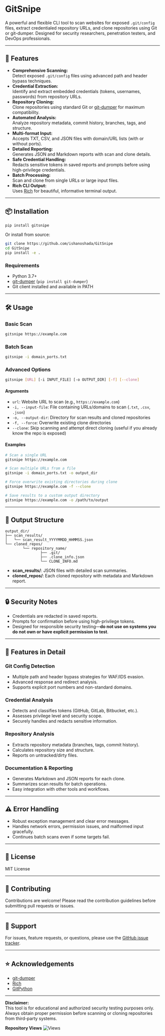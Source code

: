 # GitSnipe

A powerful and flexible CLI tool to scan websites for exposed `.git/config` files, extract credentialed repository URLs, and clone repositories using Git or git-dumper. Designed for security researchers, penetration testers, and DevOps professionals.

---

## 🚀 Features

- **Comprehensive Scanning:**  
    Detect exposed `.git/config` files using advanced path and header bypass techniques.
- **Credential Extraction:**  
    Identify and extract embedded credentials (tokens, usernames, passwords) from repository URLs.
- **Repository Cloning:**  
    Clone repositories using standard Git or [git-dumper](https://github.com/arthaud/git-dumper) for maximum compatibility.
- **Automated Analysis:**  
    Analyze repository metadata, commit history, branches, tags, and structure.
- **Multi-format Input:**  
    Accepts TXT, CSV, and JSON files with domain/URL lists (with or without ports).
- **Detailed Reporting:**  
    Generates JSON and Markdown reports with scan and clone details.
- **Safe Credential Handling:**  
    Redacts sensitive tokens in saved reports and prompts before using high-privilege credentials.
- **Batch Processing:**  
    Scan and clone from single URLs or large input files.
- **Rich CLI Output:**  
    Uses [Rich](https://github.com/Textualize/rich) for beautiful, informative terminal output.

---

## 📦 Installation

```bash
pip install gitsnipe
```

Or install from source:

```bash
git clone https://github.com/ishanoshada/GitSnipe
cd GitSnipe
pip install -e .
```

### Requirements

- Python 3.7+
- [git-dumper](https://github.com/arthaud/git-dumper) (`pip install git-dumper`)
- Git client installed and available in PATH

---

## 🛠️ Usage

### Basic Scan

```bash
gitsnipe https://example.com
```

### Batch Scan

```bash
gitsnipe -i domain_ports.txt
```

### Advanced Options

```bash
gitsnipe [URL] [-i INPUT_FILE] [-o OUTPUT_DIR] [-f] [--clone]
```

#### Arguments

- `url`: Website URL to scan (e.g., `https://example.com`)
- `-i, --input-file`: File containing URLs/domains to scan (`.txt`, `.csv`, `.json`)
- `-o, --output-dir`: Directory for scan results and cloned repositories
- `-f, --force`: Overwrite existing clone directories
- `--clone`: Skip scanning and attempt direct cloning (useful if you already know the repo is exposed)

#### Examples

```bash
# Scan a single URL
gitsnipe https://example.com

# Scan multiple URLs from a file
gitsnipe -i domain_ports.txt -o output_dir

# Force overwrite existing directories during clone
gitsnipe https://example.com -f --clone

# Save results to a custom output directory
gitsnipe https://example.com -o /path/to/output
```

---

## 📂 Output Structure

```
output_dir/
├── scan_results/
│   └── scan_result_YYYYMMDD_HHMMSS.json
└── cloned_repos/
        └── repository_name/
                ├── .git/
                ├── .clone_info.json
                └── CLONE_INFO.md
```

- **scan_results/**: JSON files with detailed scan summaries.
- **cloned_repos/**: Each cloned repository with metadata and Markdown report.

---

## 🔒 Security Notes

- Credentials are redacted in saved reports.
- Prompts for confirmation before using high-privilege tokens.
- Designed for responsible security testing—**do not use on systems you do not own or have explicit permission to test**.

---

## 🧩 Features in Detail

### Git Config Detection

- Multiple path and header bypass strategies for WAF/IDS evasion.
- Advanced response and redirect analysis.
- Supports explicit port numbers and non-standard domains.

### Credential Analysis

- Detects and classifies tokens (GitHub, GitLab, Bitbucket, etc.).
- Assesses privilege level and security scope.
- Securely handles and redacts sensitive information.

### Repository Analysis

- Extracts repository metadata (branches, tags, commit history).
- Calculates repository size and structure.
- Reports on untracked/dirty files.

### Documentation & Reporting

- Generates Markdown and JSON reports for each clone.
- Summarizes scan results for batch operations.
- Easy integration with other tools and workflows.

---

## ⚠️ Error Handling

- Robust exception management and clear error messages.
- Handles network errors, permission issues, and malformed input gracefully.
- Continues batch scans even if some targets fail.

---

## 📜 License

MIT License

---

## 🤝 Contributing

Contributions are welcome! Please read the contribution guidelines before submitting pull requests or issues.

---

## 💬 Support

For issues, feature requests, or questions, please use the [GitHub issue tracker](https://github.com/ishanoshada/GitSnipe/issues).

---

## ⭐ Acknowledgements

- [git-dumper](https://github.com/arthaud/git-dumper)
- [Rich](https://github.com/Textualize/rich)
- [GitPython](https://github.com/gitpython-developers/GitPython)

---

**Disclaimer:**  
This tool is for educational and authorized security testing purposes only. Always obtain proper permission before scanning or cloning repositories from third-party systems.

**Repository Views** ![Views](https://profile-counter.glitch.me/gitsnipe/count.svg)
